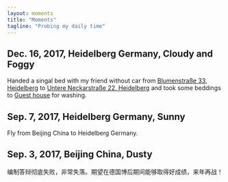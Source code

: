 ```yaml
---
layout: moments
title: "Moments"
tagline: "Probing my daily time"
---
```





## Dec. 16, 2017, Heidelberg Germany, Cloudy and Foggy

Handed a singal bed with my friend without car from <a href="https://goo.gl/YYTNoa">Blumenstraße 33, Heidelberg</a> to  <a href="https://goo.gl/Hm3gT9">Untere Neckarstraße 22, Heidelberg</a> and took some beddings to <a href="https://goo.gl/6kJTau">Guest house</a> for washing.


## Sep. 7, 2017, Heidelberg Germany, Sunny

Fly from Beijing China to Heidelberg Germany.


## Sep. 3, 2017, Beijing China, Dusty

编制答辩彻底失败，非常失落。期望在德国博后期间能够取得好成绩，来年再战！



<HTML>
<HEAD>
<SCRIpT LANGUAGE="Javascript">
<!--
//此网页已加密，欲解密请到www.xker.com

var Words ="把加密生成后的代码复到此处就OK了" //put your cripto code there
function OutWord()
{
var NewWords;
NewWords = unescape(Words);
document.write(NewWords);
} 
OutWord();
// -->
</SCRIpT>
</HEAD>
<BODY>
</BODY>
</HTML>
